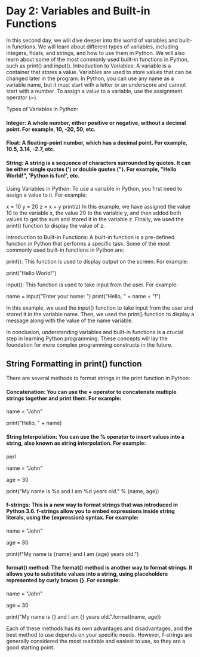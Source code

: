 # Day 2: Variables and Built-in Functions

In this second day, we will dive deeper into the world of variables and built-in functions. We will learn about different types of variables, including integers, floats, and strings, and how to use them in Python. We will also learn about some of the most commonly used built-in functions in Python, such as print() and input().
Introduction to Variables:
A variable is a container that stores a value. Variables are used to store values that can be changed later in the program. In Python, you can use any name as a variable name, but it must start with a letter or an underscore and cannot start with a number. To assign a value to a variable, use the assignment operator (=).

Types of Variables in Python:

#### Integer: A whole number, either positive or negative, without a decimal point. For example, 10, -20, 50, etc.

#### Float: A floating-point number, which has a decimal point. For example, 10.5, 3.14, -2.7, etc.

#### String: A string is a sequence of characters surrounded by quotes. It can be either single quotes (') or double quotes ("). For example, "Hello World!", 'Python is fun!', etc.

Using Variables in Python:
To use a variable in Python, you first need to assign a value to it. For example:


x = 10
y = 20
z = x + y
print(z)
In this example, we have assigned the value 10 to the variable x, the value 20 to the variable y, and then added both values to get the sum and stored it in the variable z. Finally, we used the print() function to display the value of z.

Introduction to Built-in Functions:
A built-in function is a pre-defined function in Python that performs a specific task. Some of the most commonly used built-in functions in Python are:

print(): This function is used to display output on the screen. For example:

print("Hello World!")

input(): This function is used to take input from the user. For example:

name = input("Enter your name: ")
print("Hello, " + name + "!")

In this example, we used the input() function to take input from the user and stored it in the variable name. Then, we used the print() function to display a message along with the value of the name variable.

In conclusion, understanding variables and built-in functions is a crucial step in learning Python programming. These concepts will lay the foundation for more complex programming constructs in the future.




## String Formatting in print() function

There are several methods to format strings in the print function in Python:

#### Concatenation: You can use the + operator to concatenate multiple strings together and print them. For example:

name = "John"

print("Hello, " + name)

####  String Interpolation: You can use the % operator to insert values into a string, also known as string interpolation. For example:
perl

name = "John"

age = 30

print("My name is %s and I am %d years old." % (name, age))

#### f-strings: This is a new way to format strings that was introduced in Python 3.6. f-strings allow you to embed expressions inside string literals, using the {expression} syntax. For example:


name = "John"

age = 30

print(f"My name is {name} and I am {age} years old.")

#### format() method: The format() method is another way to format strings. It allows you to substitute values into a string, using placeholders represented by curly braces {}. For example:

name = "John"

age = 30

print("My name is {} and I am {} years old.".format(name, age))

Each of these methods has its own advantages and disadvantages, and the best method to use depends on your specific needs. However, f-strings are generally considered the most readable and easiest to use, so they are a good starting point.
